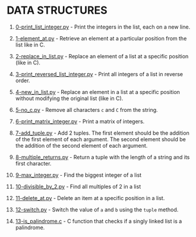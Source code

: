 # DATA STRUCTURES

1. [0-print_list_integer.py](./0-print_list_integer.py) - Print the integers in the list, each on a new line.

2. [1-element_at.py](./1-element_at.py) - Retrieve an element at a particular position from the list like in C.

3. [2-replace_in_list.py](./2-replace_in_list.py) - Replace an element of a list at a specific position (like in C).

4. [3-print_reversed_list_integer.py](./3-print_reversed_list_integer.py) - Print all integers of a list in reverse order.

5. [4-new_in_list.py](./4-new_in_list.py) - Replace an element in a list at a specific position without modifying the original list (like in C).

6. [5-no_c.py](./5-no_c.py) - Remove all characters ``c`` and ``C`` from the string.

7. [6-print_matrix_integer.py](./6-print_matrix_integer.py) - Print a matrix of integers.

8. [7-add_tuple.py](./7-add_tuple.py) - Add 2 tuples. The first element should be the addition of the first element of each argument. The second element should be the addition of the second element of each argument.

9. [8-multiple_returns.py](./8-multiple_returns.py) - Return a tuple with the length of a string and its first character.

10. [9-max_integer.py](./9-max_integer.py) - Find the biggest integer of a list

11. [10-divisible_by_2.py](./10-divisible_by_2.py) - Find all multiples of 2 in a list

12. [11-delete_at.py](11-delete_at.py) - Delete an item at a specific position in a list.

13. [12-switch.py](./12-switch.py) - Switch the value of ``a`` and ``b`` using the ``tuple`` method.

14. [13-is_palindrome.c](13-is_palindrome.c) - C function that checks if a singly linked list is a palindrome.
